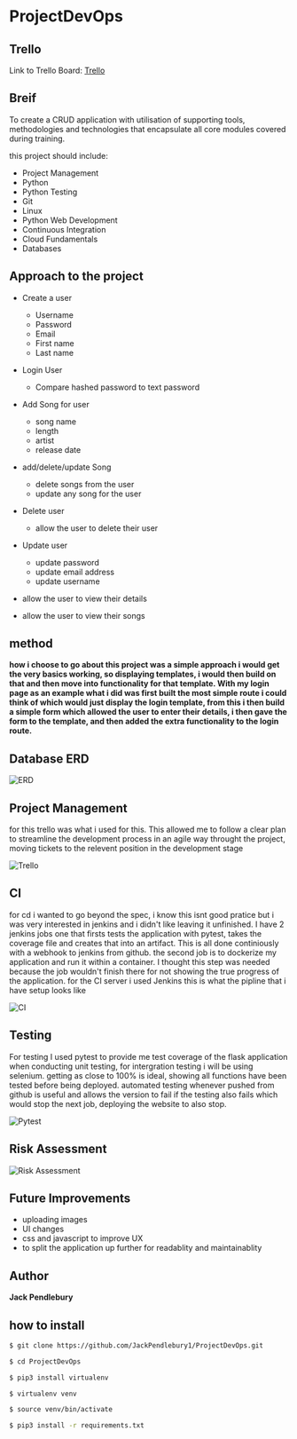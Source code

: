 # ProjectDevOps

## Trello
Link to Trello Board: [Trello](https://trello.com/b/A1Rkz7Qx/devops-project1)

## Breif
To create a CRUD application with utilisation of supporting tools,
methodologies and technologies that encapsulate all core modules
covered during training.

this project should include:

- Project Management
- Python
- Python Testing
- Git
- Linux
- Python Web Development
- Continuous Integration
- Cloud Fundamentals
- Databases

## Approach to the project
- Create a user
    - Username
    - Password
    - Email
    - First name
    - Last name

- Login User
    - Compare hashed password to text password

- Add Song for user
    - song name
    - length
    - artist
    - release date

- add/delete/update Song
    - delete songs from the user
    - update any song for the user

- Delete user
    - allow the user to delete their user

- Update user
    - update password
    - update email address
    - update username

- allow the user to view their details

- allow the user to view their songs

## method

**how i choose to go about this project was a simple approach i would get the very basics working, so displaying templates, i would then build on that and then move into functionality for that template. With my login page as an example what i did was first built the most simple route i could think of which would just display the login template, from this i then build a simple form which allowed the user to enter their details, i then gave the form to the template, and then added the extra functionality to the login route.**

## Database ERD

![ERD](https://i.imgur.com/LN7SZ02.png)

## Project Management
for this trello was what i used for this. This allowed me to follow a clear plan to streamline the development process in an agile way throught the project, moving tickets 
to the relevent position in the development stage

![Trello](https://i.imgur.com/bwyNVOB.png)

## CI
for cd i wanted to go beyond the spec, i know this isnt good pratice but i was very interested in jenkins and i didn't like leaving it unfinished. I have 2 jenkins jobs one that firsts tests the application with pytest, takes the coverage file and creates that into an artifact. This is all done continiously with a webhook to jenkins from github. the second job is to dockerize my application and run it within a container. I thought this step was needed because the job wouldn't finish there for not showing the true progress of the application.
for the CI server i used Jenkins this is what the pipline that i have setup looks like

![CI](https://i.imgur.com/hlwRERz.png)

## Testing
For testing I used pytest to provide me test coverage of the flask application when conducting unit testing, 
for intergration testing i will be using selenium.
getting as close to 100% is ideal, showing all functions have been tested before being deployed.
automated testing whenever pushed from github is useful and allows the version to fail if the testing also fails which would stop the next job, deploying the website to also stop.

![Pytest](https://i.imgur.com/odf5QYM.png)

## Risk Assessment

![Risk Assessment](https://i.imgur.com/QfTim7r.png)

## Future Improvements
- uploading images
- UI changes
- css and javascript to improve UX
- to split the application up further for readablity and maintainablity 

## Author
**Jack Pendlebury**

## how to install

```sh
$ git clone https://github.com/JackPendlebury1/ProjectDevOps.git
```

```sh
$ cd ProjectDevOps
```

```sh
$ pip3 install virtualenv
```

```sh
$ virtualenv venv
```

```sh
$ source venv/bin/activate
```

```sh
$ pip3 install -r requirements.txt
```